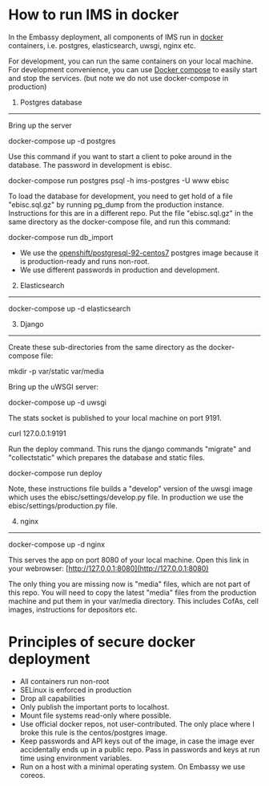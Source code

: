 How to run IMS in docker
=======================

In the Embassy deployment, all components of IMS run in [docker](https://www.docker.com/) containers, i.e. postgres, elasticsearch, uwsgi, nginx etc.

For development, you can run the same containers on your local machine.
For development convenience, you can use [Docker compose](https://docs.docker.com/compose/) to easily start and stop the services. (but note we do not use docker-compose in production)

1. Postgres database
--------------------

Bring up the server

  docker-compose up -d postgres

Use this command if you want to start a client to poke around in the database. The password in development is ebisc.

  docker-compose run postgres psql -h ims-postgres -U www ebisc

To load the database for development, you need to get hold of a file "ebisc.sql.gz" by running pg_dump from the production instance.  Instructions for this are in a different repo.
Put the file "ebisc.sql.gz" in the same directory as the docker-compose file, and run this command:

  docker-compose run db_import

* We use the [openshift/postgresql-92-centos7](https://hub.docker.com/r/openshift/postgresql-92-centos7/) postgres image because it is production-ready and runs non-root.
* We use different passwords in production and development.

2. Elasticsearch
----------------

  docker-compose up -d elasticsearch

3. Django
----------

Create these sub-directories from the same directory as the docker-compose file:

  mkdir -p var/static var/media

Bring up the uWSGI server:

  docker-compose up -d uwsgi

The stats socket is published to your local machine on port 9191.

  curl 127.0.0.1:9191

Run the deploy command. This runs the django commands
"migrate" and "collectstatic" which prepares the database and static files.

  docker-compose run deploy

Note, these instructions file builds a "develop" version of the uwsgi image which uses
the ebisc/settings/develop.py file. In production we use the ebisc/settings/production.py file.

4. nginx
--------

  docker-compose up -d nginx

This serves the app on port 8080 of your local machine. Open this link in your webrowser: [http://127.0.0.1:8080](http://127.0.0.1:8080)

The only thing you are missing now is "media" files, which are not part of this repo.
You will need to copy the latest "media" files from the production machine and put them in
your var/media directory.  This includes CofAs, cell images, instructions for depositors etc.

Principles of secure docker deployment
===============================

* All containers run non-root
* SELinux is enforced in production
* Drop all capabilities
* Only publish the important ports to localhost.
* Mount file systems read-only where possible.
* Use official docker repos, not user-contributed.  The only place where I broke this rule is the centos/postgres image.
* Keep passwords and API keys out of the image, in case the image ever accidentally ends up in a public repo.  Pass in passwords and keys at run time using environment variables.
* Run on a host with a minimal operating system. On Embassy we use coreos.

